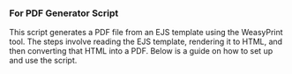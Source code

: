 ### For PDF Generator Script
 This script generates a PDF file from an EJS template using the WeasyPrint tool. The steps involve reading the EJS template, rendering it to HTML, and then converting that HTML into a PDF. Below is a guide on how to set up and use the script.
